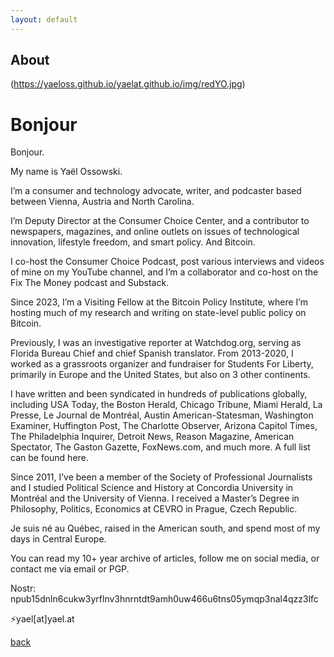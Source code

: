 ```yaml
---
layout: default
---
```


## About

(https://yaeloss.github.io/yaelat.github.io/img/redYO.jpg)

# Bonjour


Bonjour.

My name is Yaël Ossowski.

I’m a consumer and technology advocate, writer, and podcaster based between Vienna, Austria and North Carolina.

I’m Deputy Director at the Consumer Choice Center, and a contributor to newspapers, magazines, and online outlets on issues of technological innovation, lifestyle freedom, and smart policy. And Bitcoin.

I co-host the Consumer Choice Podcast, post various interviews and videos of mine on my YouTube channel, and I’m a collaborator and co-host on the Fix The Money podcast and Substack.

Since 2023, I’m a Visiting Fellow at the Bitcoin Policy Institute, where I’m hosting much of my research and writing on state-level public policy on Bitcoin.

Previously, I was an investigative reporter at Watchdog.org, serving as Florida Bureau Chief and chief Spanish translator. From 2013-2020, I worked as a grassroots organizer and fundraiser for Students For Liberty, primarily in Europe and the United States, but also on 3 other continents.

I have written and been syndicated in hundreds of publications globally, including USA Today, the Boston Herald, Chicago Tribune, Miami Herald, La Presse, Le Journal de Montréal, Austin American-Statesman, Washington Examiner, Huffington Post, The Charlotte Observer, Arizona Capitol Times, The Philadelphia Inquirer, Detroit News, Reason Magazine, American Spectator, The Gaston Gazette, FoxNews.com, and much more. A full list can be found here.

Since 2011, I’ve been a member of the Society of Professional Journalists and I studied Political Science and History at Concordia University in Montréal and the University of Vienna. I received a Master’s Degree in Philosophy, Politics, Economics at CEVRO in Prague, Czech Republic.

Je suis né au Québec, raised in the American south, and spend most of my days in Central Europe.

You can read my 10+ year archive of articles, follow me on social media, or contact me via email or PGP.

Nostr: npub15dnln6cukw3yrflnv3hnrntdt9amh0uw466u6tns05ymqp3nal4qzz3lfc

⚡yael[at]yael.at


[back](./)
